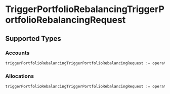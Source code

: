 # TriggerPortfolioRebalancingTriggerPortfolioRebalancingRequest


## Supported Types

### Accounts

```go
triggerPortfolioRebalancingTriggerPortfolioRebalancingRequest := operations.CreateTriggerPortfolioRebalancingTriggerPortfolioRebalancingRequestAccounts(operations.Accounts{/* values here */})
```

### Allocations

```go
triggerPortfolioRebalancingTriggerPortfolioRebalancingRequest := operations.CreateTriggerPortfolioRebalancingTriggerPortfolioRebalancingRequestAllocations(operations.Allocations{/* values here */})
```

